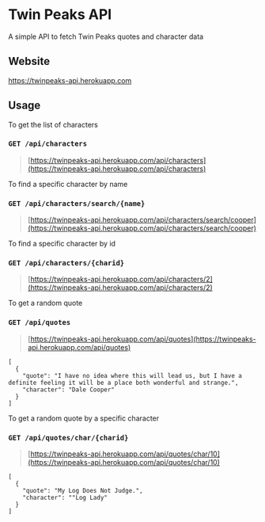 # Twin Peaks API
A simple API to fetch Twin Peaks quotes and character data

## Website
https://twinpeaks-api.herokuapp.com

## Usage

To get the list of characters

### `GET /api/characters`

> [https://twinpeaks-api.herokuapp.com/api/characters](https://twinpeaks-api.herokuapp.com/api/characters)

To find a specific character by name

### `GET /api/characters/search/{name}`

> [https://twinpeaks-api.herokuapp.com/api/characters/search/cooper](https://twinpeaks-api.herokuapp.com/api/characters/search/cooper)

To find a specific character by id

### `GET /api/characters/{charid}`

> [https://twinpeaks-api.herokuapp.com/api/characters/2](https://twinpeaks-api.herokuapp.com/api/characters/2)

To get a random quote

### `GET /api/quotes`

> [https://twinpeaks-api.herokuapp.com/api/quotes](https://twinpeaks-api.herokuapp.com/api/quotes)

	[
	  {
		"quote": "I have no idea where this will lead us, but I have a definite feeling it will be a place both wonderful and strange.",
		"character": "Dale Cooper"
      }
	]
  
To get a random quote by a specific character

### `GET /api/quotes/char/{charid}`

> [https://twinpeaks-api.herokuapp.com/api/quotes/char/10](https://twinpeaks-api.herokuapp.com/api/quotes/char/10)

	[
	  {
		"quote": "My Log Does Not Judge.",
		"character": ""Log Lady"
      }
	]

